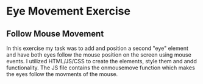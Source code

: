 # Eye Movement Exercise

## Follow Mouse Movement

In this exercise my task was to add and position a second "eye" element and have both eyes follow the mouse position on the screen using mouse events.
I utilized HTML/JS/CSS to create the elements, style them and andd functionality. The JS file contains the onmousemove function which makes the eyes follow the movments of the mouse.
